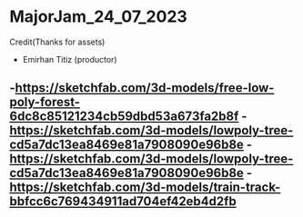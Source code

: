 # MajorJam_24_07_2023

Credit(Thanks for assets)

- Emirhan Titiz (productor)

-https://sketchfab.com/3d-models/free-low-poly-forest-6dc8c85121234cb59dbd53a673fa2b8f
-https://sketchfab.com/3d-models/lowpoly-tree-cd5a7dc13ea8469e81a7908090e96b8e
-https://sketchfab.com/3d-models/lowpoly-tree-cd5a7dc13ea8469e81a7908090e96b8e
-https://sketchfab.com/3d-models/train-track-bbfcc6c769434911ad704ef42eb4d2fb
-

